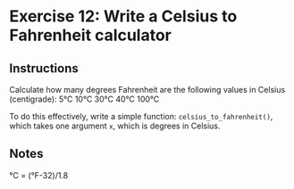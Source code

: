 # Exercise 12: Write a Celsius to Fahrenheit calculator

## Instructions
Calculate how many degrees Fahrenheit are the following values in Celsius (centigrade):
5°C
10°C 
30°C
40°C
100°C

To do this effectively, write a simple function: `celsius_to_fahrenheit()`, which takes one argument `x`, which is degrees in Celsius.

## Notes

°C = (°F-32)/1.8
